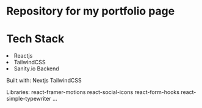 <h1>Repository for my portfolio page</h1>

<h1>Tech Stack</h1>
<li>Reactjs</li>
<li>TailwindCSS</li>
<li>Sanity.io Backend</li>
</ul>
<p>
Built with:
Nextjs
TailwindCSS

Libraries:
react-framer-motions
react-social-icons
react-form-hooks
react-simple-typewriter
...
</p>
